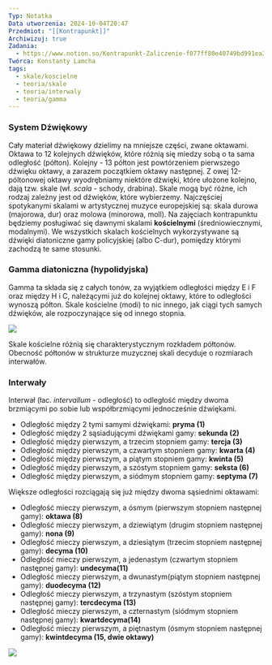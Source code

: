 ```yaml
---
Typ: Notatka
Data utworzenia: 2024-10-04T20:47
Przedmiot: "[[Kontrapunkt]]"
Archiwizuj: true
Zadania:
  - https://www.notion.so/Kontrapunkt-Zaliczenie-f077ff80e40749bd991ea23df12498b8?pvs=21
Twórca: Konstanty Lamcha
tags:
  - skale/koscielne
  - teoria/skale
  - teoria/interwaly
  - teoria/gamma
---
```

### System Dźwiękowy

Cały materiał dźwiękowy dzielimy na mniejsze części, zwane oktawami. Oktawa to 12 kolejnych dźwięków, które różnią się miedzy sobą o ta sama odległość (półton). Kolejny - 13 półton jest powtórzeniem pierwszego dźwięku oktawy, a zarazem początkiem oktawy następnej. Z owej 12-póltonowej oktawy wyodrębniamy niektóre dźwięki, które ułożone kolejno, dają tzw. skale (wł. _scala_ - schody, drabina). Skale mogą być różne, ich rodzaj zależny jest od dźwięków, które wybierzemy. Najczęściej spotykanymi skalami w artystycznej muzyce europejskiej są: skala durowa (majorowa, dur) oraz molowa (minorowa, moll). Na zajęciach kontrapunktu będziemy posługiwać się dawnymi skalami **kościelnymi** (średniowiecznymi, modalnymi). We wszystkich skalach kościelnych wykorzystywane są dźwięki diatoniczne gamy policyjskiej (albo C-dur), pomiędzy którymi zachodzą te same stosunki.

### Gamma diatoniczna (hypolidyjska)

Gamma ta składa się z całych tonów, za wyjątkiem odległości między E i F oraz między H i C, należącymi już do kolejnej oktawy, które to odległości wynoszą półton. Skale kościelne (modi) to nic innego, jak ciągi tych samych dźwięków, ale rozpoczynające się od innego stopnia.

[![](https://blogger.googleusercontent.com/img/b/R29vZ2xl/AVvXsEgO1LfojSj6uyFa_ebxde8XF-wquE1b3sc5uoep5Nf7oAXNO3q5TdPk4Joygg0alSCLXtHysvrcqd44rWKGywF8xVVzQ4_ZQtUcwAf6tn2QSbpfFKFs95BhefgpWkbsehpEa9VZspr7k9Y/s1600/gama-c-dur-odleglosci.png)](https://blogger.googleusercontent.com/img/b/R29vZ2xl/AVvXsEgO1LfojSj6uyFa_ebxde8XF-wquE1b3sc5uoep5Nf7oAXNO3q5TdPk4Joygg0alSCLXtHysvrcqd44rWKGywF8xVVzQ4_ZQtUcwAf6tn2QSbpfFKFs95BhefgpWkbsehpEa9VZspr7k9Y/s1600/gama-c-dur-odleglosci.png)

Skale kościelne różnią się charakterystycznym rozkładem półtonów. Obecność półtonów w strukturze muzycznej skali decyduje o rozmiarach interwałów.

### Interwały

Interwał (łac. _intervallum_ - odległość) to odległość między dwoma brzmiącymi po sobie lub współbrzmiącymi jednocześnie dźwiękami.

- Odległość między 2 tymi samymi dźwiękami: **pryma (1)**
- Odległość między 2 sąsiadującymi dźwiękami gamy: **sekunda (2)**
- Odległość między pierwszym, a trzecim stopniem gamy: **tercja (3)**
- Odległość między pierwszym, a czwartym stopniem gamy: **kwarta (4)**
- Odległość między pierwszym, a piątym stopniem gamy: **kwinta (5)**
- Odległość między pierwszym, a szóstym stopniem gamy: **seksta (6)**
- Odległość między pierwszym, a siódmym stopniem gamy: **septyma (7)**

Większe odległości rozciągają się już między dwoma sąsiednimi oktawami:

- Odległość mieczy pierwszym, a ósmym (pierwszym stopniem następnej gamy): **oktawa (8)**
- Odległość mieczy pierwszym, a dziewiątym (drugim stopniem następnej gamy): **nona (9)**
- Odległość mieczy pierwszym, a dziesiątym (trzecim stopniem następnej gamy): **decyma (10)**
- Odległość mieczy pierwszym, a jedenastym (czwartym stopniem następnej gamy): **undecyma(11)**
- Odległość mieczy pierwszym, a dwunastym(piątym stopniem następnej gamy): **duodecyma (12)**
- Odległość mieczy pierwszym, a trzynastym (szóstym stopniem następnej gamy): **tercdecyma (13)**
- Odległość mieczy pierwszym, a czternastym (siódmym stopniem następnej gamy): **kwartdecyma(14)**
- Odległość mieczy pierwszym, a piętnastym (ósmym stopniem następnej gamy): **kwintdecyma (15, dwie oktawy)**

[![](https://www.infomusic.pl/img/artykuly/zdjecia/poradnik-zapis-nutowy-i-interwaly-81634.webp)](https://www.infomusic.pl/img/artykuly/zdjecia/poradnik-zapis-nutowy-i-interwaly-81634.webp)